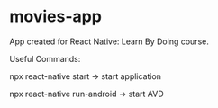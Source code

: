# movies-app

App created for React Native: Learn By Doing course. 

Useful Commands:

npx react-native start -> start application 

npx react-native run-android -> start AVD 
